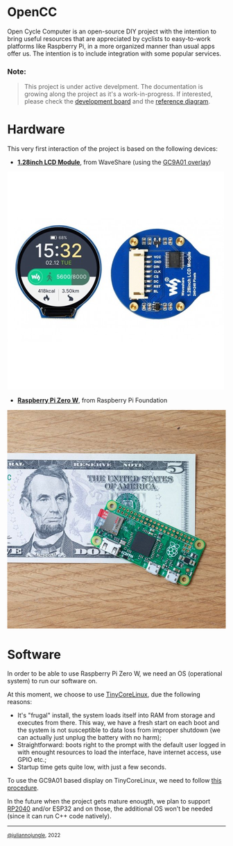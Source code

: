 # OpenCC
Open Cycle Computer is an open-source DIY project with the intention to bring useful resources that are appreciated by cyclists to easy-to-work platforms like Raspberry Pi, in a more organized manner than usual apps offer us. The intention is to include integration with some popular services.

### Note:
> This project is under active develpment. The documentation is growing along the project as it's a work-in-progress. If interested, please check the [development board](https://github.com/users/juliannojungle/projects/1) and the [reference diagram](DIAGRAM.md).

# Hardware

This very first interaction of the project is based on the following devices:

- **[1.28inch LCD Module](https://www.waveshare.com/wiki/1.28inch_LCD_Module)**, from WaveShare (using the [GC9A01 overlay](https://github.com/juliannojungle/gc9a01-overlay))

![1.28inch LCD Module](Documentation/Image/waveshare_1.28inch_round_lcd.jpg)

- **[Raspberry Pi Zero W](https://www.raspberrypi.com/products/raspberry-pi-zero-w/)**, from Raspberry Pi Foundation

![Raspberry Pi Zero W](Documentation/Image/raspberry_pi_zero_w.jpg)

# Software

In order to be able to use Raspberry Pi Zero W, we need an OS (operational system) to run our software on.

At this moment, we choose to use [TinyCoreLinux](http://tinycorelinux.net), due the following reasons:

- It's "frugal" install, the system loads itself into RAM from storage and executes from there. This way, we have a fresh start on each boot and the system is not susceptible to data loss from improper shutdown (we can actually just unplug the battery with no harm);
- Straightforward: boots right to the prompt with the default user logged in with enought resources to load the interface, have internet access, use GPIO etc.;
- Startup time gets quite low, with just a few seconds.

To use the GC9A01 based display on TinyCoreLinux, we need to follow [this procedure](https://github.com/juliannojungle/gc9a01-tinycorelinux-tcz).

In the future when the project gets mature enougth, we plan to support [RP2040](https://www.raspberrypi.com/products/rp2040) and/or ESP32 and on those, the additional OS won't be needed (since it can run C++ code natively).

---
<sup>[@juliannojungle](https://github.com/juliannojungle), 2022</sup>
